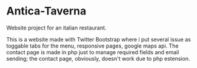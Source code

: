 # Antica-Taverna
Website project for an italian restaurant.

This is a website made with Twitter Bootstrap where i put several issue as toggable tabs for the menu, responsive pages, google maps api.
The contact page is made in php just to manage required fields and email sending; the contact page, obviously, doesn't work due to php estension.
